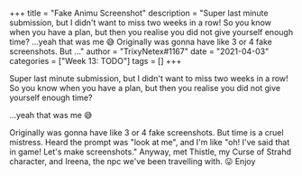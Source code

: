 +++
title = "Fake Animu Screenshot"
description = "Super last minute submission, but I didn't want to miss two weeks in a row! So you know when you have a plan, but then you realise you did not give yourself enough time?   ...yeah that was me 😅  Originally was gonna have like 3 or 4 fake screenshots. But ..."
author = "TrixyNetex#1167"
date = "2021-04-03"
categories = ["Week 13: TODO"]
tags = []
+++

Super last minute submission, but I didn't want to miss two weeks in a row!
So you know when you have a plan, but then you realise you did not give yourself enough time? 

...yeah that was me 😅

Originally was gonna have like 3 or 4 fake screenshots. But time is a cruel mistress. Heard the prompt was "look at me", and I'm like "oh! I've said that in game! Let's make screenshots."
Anyway, met Thistle, my Curse of Strahd character, and Ireena, the npc we've been travelling with.  😛
Enjoy
